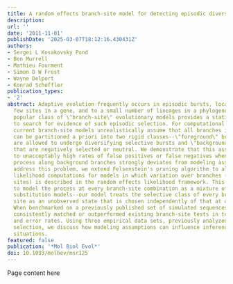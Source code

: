 ```yaml
---
title: A random effects branch-site model for detecting episodic diversifying selection
description:
url: ''
date: '2011-11-01'
publishDate: '2025-03-07T18:12:16.430431Z'
authors:
- Sergei L Kosakovsky Pond
- Ben Murrell
- Mathieu Fourment
- Simon D W Frost
- Wayne Delport
- Konrad Scheffler
publication_types:
- '2'
abstract: Adaptive evolution frequently occurs in episodic bursts, localized to a
  few sites in a gene, and to a small number of lineages in a phylogenetic tree. A
  popular class of \"branch-site\" evolutionary models provides a statistical framework
  to search for evidence of such episodic selection. For computational tractability,
  current branch-site models unrealistically assume that all branches in the tree
  can be partitioned a priori into two rigid classes--\"foreground\" branches that
  are allowed to undergo diversifying selective bursts and \"background\" branches
  that are negatively selected or neutral. We demonstrate that this assumption leads
  to unacceptably high rates of false positives or false negatives when the evolutionary
  process along background branches strongly deviates from modeling assumptions. To
  address this problem, we extend Felsenstein's pruning algorithm to allow efficient
  likelihood computations for models in which variation over branches (and not just
  sites) is described in the random effects likelihood framework. This enables us
  to model the process at every branch-site combination as a mixture of three Markov
  substitution models--our model treats the selective class of every branch at a particular
  site as an unobserved state that is chosen independently of that at any other branch.
  When benchmarked on a previously published set of simulated sequences, our method
  consistently matched or outperformed existing branch-site tests in terms of power
  and error rates. Using three empirical data sets, previously analyzed for episodic
  selection, we discuss how modeling assumptions can influence inference in practical
  situations.
featured: false
publication: '*Mol Biol Evol*'
doi: 10.1093/molbev/msr125
---
```


Page content here